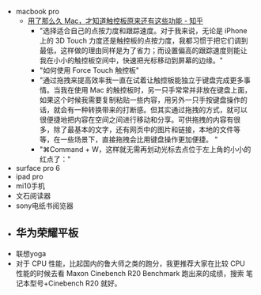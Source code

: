 - macbook pro
    - [用了那么久 Mac，才知道触控板原来还有这些功能 - 知乎](https://www.diigo.com/outliner/diigo_items/904019/12128769/531261569?key=34d57b46e1)
        - "选择适合自己的点按力度和跟踪速度。对于我来说，无论是 iPhone 上的 3D Touch 力度还是触控板的点按力度，我都习惯于把它们调到最低，这样做的理由同样是为了省力；而设置偏高的跟踪速度则能让我在小小的触控板空间中，快速把光标移动到屏幕的边缘。"
        - "如何使用 Force Touch 触控板"
        - "通过拖拽来提高效率我一直在试着让触控板能独立于键盘完成更多事情。当我在使用 Mac 的触控板时，另一只手常常并非放在键盘上面，如果这个时候我需要复制粘贴一些内容，用另外一只手按键盘操作的话，就会有一种转换带来的打断感。但其实通过拖拽的方式，就可以很便捷地把内容在空间之间进行移动和分享。可供拖拽的内容有很多，除了最基本的文字，还有网页中的图片和链接，本地的文件等等，在一些场景下，直接拖拽会比用键盘操作更加便捷。 "
        - "⌘Command + W，这样就无需再划动光标去点位于左上角的小小的红点了："
- surface pro 6
- ipad pro
- mi10手机
- 文石阅读器
- sony电纸书阅览器
- 华为荣耀平板
    - 
- 联想yoga
- 对于 CPU 性能，比起国内的鲁大师之类的跑分，我更推荐大家在比较 CPU 性能的时候去看 Maxon Cinebench R20 Benchmark 跑出来的成绩，搜索 笔记本型号+Cinebench R20 就好。
